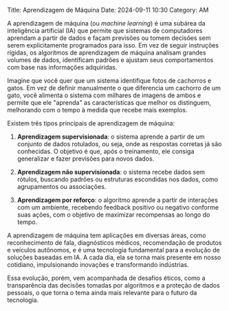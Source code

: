 Title: Aprendizagem de Máquina
Date: 2024-09-11 10:30
Category: AM

A aprendizagem de máquina (ou *machine learning*) é uma subárea da inteligência artificial (IA) que permite que sistemas de computadores aprendam a partir de dados e façam previsões ou tomem decisões sem serem explicitamente programados para isso. Em vez de seguir instruções rígidas, os algoritmos de aprendizagem de máquina analisam grandes volumes de dados, identificam padrões e ajustam seus comportamentos com base nas informações adquiridas.

Imagine que você quer que um sistema identifique fotos de cachorros e gatos. Em vez de definir manualmente o que diferencia um cachorro de um gato, você alimenta o sistema com milhares de imagens de ambos e permite que ele "aprenda" as características que melhor os distinguem, melhorando com o tempo à medida que recebe mais exemplos.

Existem três tipos principais de aprendizagem de máquina:

1. **Aprendizagem supervisionada**: o sistema aprende a partir de um conjunto de dados rotulados, ou seja, onde as respostas corretas já são conhecidas. O objetivo é que, após o treinamento, ele consiga generalizar e fazer previsões para novos dados.
  
2. **Aprendizagem não supervisionada**: o sistema recebe dados sem rótulos, buscando padrões ou estruturas escondidas nos dados, como agrupamentos ou associações.

3. **Aprendizagem por reforço**: o algoritmo aprende a partir de interações com um ambiente, recebendo feedback positivo ou negativo conforme suas ações, com o objetivo de maximizar recompensas ao longo do tempo.

A aprendizagem de máquina tem aplicações em diversas áreas, como reconhecimento de fala, diagnósticos médicos, recomendação de produtos e veículos autônomos, e é uma tecnologia fundamental para a evolução de soluções baseadas em IA. A cada dia, ela se torna mais presente em nosso cotidiano, impulsionando inovações e transformando indústrias.

Essa evolução, porém, vem acompanhada de desafios éticos, como a transparência das decisões tomadas por algoritmos e a proteção de dados pessoais, o que torna o tema ainda mais relevante para o futuro da tecnologia.
